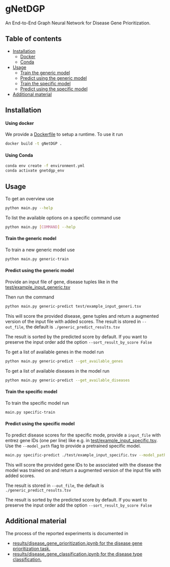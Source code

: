 # gNetDGP
An End-to-End Graph Neural Network for Disease Gene Prioritization.

## Table of contents
* [Installation](#installation)
    * [Docker](#using-docker)
    * [Conda](#using-conda)
* [Usage](#usage)
    * [Train the generic model](#train-the-generic-model)
    * [Predict using the generic model](#predict-using-the-generic-model)
    * [Train the specific model](#train-the-specific-model)
    * [Predict using the specific model](#predict-using-the-specific-model)
* [Additional material](#additional-material)

## Installation
#### Using docker
We provide a [Dockerfile](Dockerfile) to setup a runtime. To use it run
```bash
docker build -t gNetDGP .
```
 
#### Using Conda
```bash
conda env create -f environment.yml
conda activate gnetdgp_env
```

## Usage
To get an overview use
```bash
python main.py --help
```

To list the available options on a specific command use
```bash
python main.py [COMMAND] --help
```

#### Train the generic model
To train a new generic model use
```bash
python main.py generic-train
```

#### Predict using the generic model
Provide an input file of gene, disease tuples 
like in the [test/example_input_generic.tsv](test/example_input_generic.tsv)

Then run the command
```bash
python main.py generic-predict test/example_input_generi.tsv
```
This will score the provided disease, gene tuples and return a augmented version of the input file with added scores.
The result is stored in `--out_file`, the default is `./generic_predict_results.tsv` 

The result is sorted by the predicted score by default. 
If you want to preserve the input order add the option `--sort_result_by_score False`

To get a list of available genes in the model run
```bash
python main.py generic-predict --get_available_genes
```

To get a list of available diseases in the model run
```bash
python main.py generic-predict --get_available_diseases
```

#### Train the specific model
To train the specific model run
```bash
main.py specific-train 
```

#### Predict using the specific model
To predict disease scores for the specific mode, provide a `input_file` with entrez gene IDs (one per line) like e.g.
in [test/example_input_specific.tsv](test/example_input_specific.tsv). Use the `--model_path` flag 
to provide a pretrained specific model.

```bash
main.py specific-predict ./test/example_input_specific.tsv --model_path /path/to/choosen/pretrained/specific/model.ptm
```

This will score the provided gene IDs to be associated with the disease the model was trained on and return a augmented
version of the input file with added scores.

The result is stored in `--out_file`, the default is `./generic_predict_results.tsv` 

The result is sorted by the predicted score by default. 
If you want to preserve the input order add the option `--sort_result_by_score False`

## Additional material
The process of the reported experiments is documented in
* [results/disease_gene_prioritization.ipynb for the disease gene prioritization task.](results/disease_gene_prioritization.ipynb)
* [results/disease_gene_classification.ipynb for the disease type classification.](results/disease_gene_classification.ipynb)
